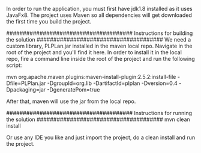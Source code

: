 In order to run the application, you must first have jdk1.8 installed as it uses JavaFx8.
The project uses Maven so all dependencies will get downloaded the first time you build 
the project.

######################################
Instructions for building the solution
######################################
We need a custom library, PLPLan.jar installed in the maven local repo. Navigate in the root of the project
and you'll find it here.
In order to install it in the local repo, fire a command line inside the root of the project and run
the following script:

mvn org.apache.maven.plugins:maven-install-plugin:2.5.2:install-file -Dfile=PLPlan.jar -DgroupId=org.lib -DartifactId=plplan -Dversion=0.4 -Dpackaging=jar -DgeneratePom=true

After that, maven will use the jar from the local repo.

######################################
Instructions for running the solution
######################################
mvn clean install

Or use any IDE you like and just import the project, do a clean install and run the project.